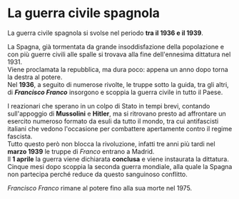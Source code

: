 # La guerra civile spagnola

La guerra civile spagnola si svolse nel periodo **tra il 1936 e il 1939**.

La Spagna, già tormentata da grande insoddisfazione della popolazione e con più
guerre civili alle spalle si trovava alla fine dell'ennesima dittatura nel
1931.\
Viene proclamata la repubblica, ma dura poco: appena un anno dopo torna la
destra al potere.\
Nel **1936**, a seguito di numerose rivolte, le truppe sotto la guida, tra gli
altri, di ***Francisco Franco*** insorgono e scoppia la guerra civile in tutto
il Paese.

I reazionari che sperano in un colpo di Stato in tempi brevi, contando
sull'appoggio di **Mussolini** e **Hitler**, ma si ritrovano presto ad
affrontare un esercito numeroso formato da esuli da tutto il mondo, tra cui
antifascisti italiani che vedono l'occasione per combattere apertamente contro
il regime fascista.\
Tutto questo però non blocca la rivoluzione, infatti tre anni più tardi nel
**marzo 1939** le truppe di *Franco* entrano a Madrid.\
Il **1 aprile** la guerra viene dichiarata **conclusa** e viene instaurata la
dittatura. Cinque mesi dopo scoppia la seconda guerra mondiale, alla quale la
Spagna non partecipa perché reduce da questo sanguinoso conflitto.

*Francisco Franco* rimane al potere fino alla sua morte nel 1975.
